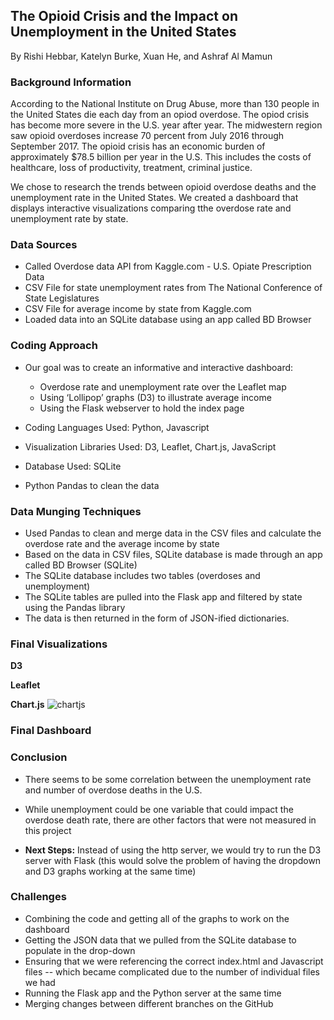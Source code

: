 ## The Opioid Crisis and the Impact on Unemployment in the United States

By Rishi Hebbar, Katelyn Burke, Xuan He, and Ashraf Al Mamun

### Background Information

According to the National Institute on Drug Abuse, more than 130 people in the United States die each day from an opiod overdose. The opiod crisis has become more severe in the U.S. year after year. The midwestern region saw opioid overdoses increase 70 percent from July 2016 through September 2017. The opioid crisis has an economic burden of approximately $78.5 billion per year in the U.S. This includes the costs of healthcare, loss of productivity, treatment, criminal justice.

We chose to research the trends between opioid overdose deaths and the unemployment rate in the United States. We created a dashboard that displays interactive visualizations comparing tthe overdose rate and unemployment rate by state. 

### Data Sources

- Called Overdose data API from Kaggle.com - U.S. Opiate Prescription Data
- CSV File for state unemployment rates from The National Conference of State Legislatures
- CSV File for average income by state from Kaggle.com
- Loaded data into an SQLite database using an app called BD Browser

### Coding Approach

- Our goal was to create an informative and interactive dashboard:
  - Overdose rate and unemployment rate over the Leaflet map
  - Using ‘Lollipop’ graphs (D3) to illustrate average income
  - Using the Flask webserver to hold the index page

- Coding Languages Used: Python, Javascript
- Visualization Libraries Used: D3, Leaflet, Chart.js, JavaScript 
- Database Used: SQLite
- Python Pandas to clean the data 

### Data Munging Techniques

- Used Pandas to clean and merge data in the CSV files and calculate the overdose rate and the average income by state 
- Based on the data in CSV files, SQLite database is made through an app called BD Browser (SQLite)
- The SQLite database includes two tables (overdoses and unemployment)
- The SQLite tables are pulled into the Flask app and filtered by state using the Pandas library
- The data is then returned in the form of JSON-ified dictionaries.

### Final Visualizations

**D3**

**Leaflet**

**Chart.js**
![chartjs](https://github.com/katelynburke/opioid_crisis_and_unemployment/blob/master/images/chartjs.png)

### Final Dashboard


### Conclusion

- There seems to be some correlation between the unemployment rate and number of overdose deaths in the U.S.
- While unemployment could be one variable that could impact the overdose death rate, there are other factors that were not measured in this project

- **Next Steps:** Instead of using the http server, we would try to run the D3 server with Flask (this would solve the problem of having the dropdown and D3 graphs working at the same time) 

### Challenges 

- Combining the code and getting all of the graphs to work on the dashboard
- Getting the JSON data that we pulled from the SQLite database to populate in the drop-down
- Ensuring that we were referencing the correct index.html and Javascript files -- which became complicated due to the number of individual files we had  
- Running the Flask app and the Python server at the same time
- Merging changes between different branches on the GitHub



